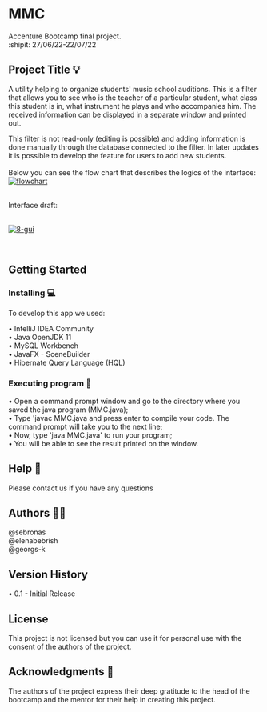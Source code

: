 # MMC 
Accenture Bootcamp final project. <br /> :shipit: 27/06/22-22/07/22


## Project Title :bulb:
A utility helping to organize students' music school auditions. 
This is a filter that allows you to see who is the teacher of a particular student, what class this student is in, what instrument he plays and who accompanies him. The received information can be displayed in a separate window and printed out. 

This filter is not read-only (editing is possible) and adding information is done manually through the database connected to the filter. In later updates it is possible to develop the feature for users to add new students. <br />
<br />
Below you can see the flow chart that describes the logics of the interface: <br />
<a href="https://ibb.co/r614LdY"><img src="https://i.ibb.co/4T5PD1z/flowchart.png" alt="flowchart" border="0"></a>

<br />
Interface draft: <br />
<br />

<a href="https://ibb.co/5sDc20v"><img src="https://i.ibb.co/DwXKLJk/8-gui.jpg" alt="8-gui" border="0"></a>

<br />

## Getting Started

### **Installing** :computer:
To develop this app we used: <br /> 

•	IntelliJ IDEA Community <br /> 
•	Java OpenJDK 11 <br /> 
•	MySQL Workbench <br /> 
•	JavaFX - SceneBuilder <br /> 
•	Hibernate Query Language (HQL)

### **Executing program** :electric_plug:

•	Open a command prompt window and go to the directory where you saved the java program (MMC.java); <br /> 
•	Type 'javac MMC.java and press enter to compile your code. The command prompt will take you to the next line; <br /> 
•	Now, type 'java MMC.java' to run your program; <br />
•	You will be able to see the result printed on the window.

## Help :e-mail:
Please contact us if you have any questions

## Authors :technologist:

@sebronas <br /> @elenabebrish <br /> @georgs-k

## Version History
•	0.1 - Initial Release


## License

This project is not licensed but you can use it for personal use with the consent of the authors of the project.

## Acknowledgments :star_struck:

The authors of the project express their deep gratitude to the head of the bootcamp and the mentor for their help in creating this project.

